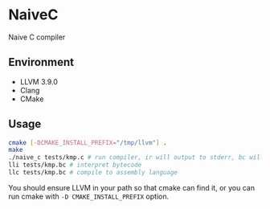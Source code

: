 # NaiveC

Naive C compiler

## Environment

* LLVM 3.9.0
* Clang
* CMake

## Usage

```bash
cmake [-DCMAKE_INSTALL_PREFIX="/tmp/llvm"] .
make
./naive_c tests/kmp.c # run compiler, ir will output to stderr, bc will write to file
lli tests/kmp.bc # interpret bytecode
llc tests/kmp.bc # compile to assembly language
```

You should ensure LLVM in your path so that cmake can find it, or you can run cmake with `-D CMAKE_INSTALL_PREFIX` option.
